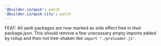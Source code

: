 ```yaml
---
'@builder.io/qwik': patch
'@builder.io/qwik-city': patch
---
```


FEAT: All qwik packages are now marked as side effect free in their package.json. This should remove a few unecessary empty imports added by rollup and then not tree-shaken like `import "./preloader.js"`.
